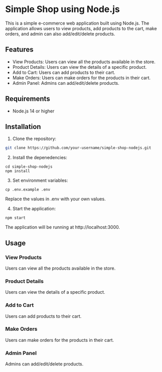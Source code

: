 # Simple Shop using Node.js

This is a simple e-commerce web application built using Node.js. The application allows users to view products, add products to the cart, make orders, and admin can also add/edit/delete products.

## Features

- View Products: Users can view all the products available in the store.
- Product Details: Users can view the details of a specific product.
- Add to Cart: Users can add products to their cart.
- Make Orders: Users can make orders for the products in their cart.
- Admin Panel: Admins can add/edit/delete products.

## Requirements

- Node.js 14 or higher

## Installation

1. Clone the repository:

```sh
git clone https://github.com/your-username/simple-shop-nodejs.git
```

2. Install the depenedencies:

```
cd simple-shop-nodejs
npm install
```

3. Set environment variables:

```
cp .env.example .env
```

Replace the values in .env with your own values.

4. Start the application:

```
npm start
```

The application will be running at http://localhost:3000.

## Usage

### View Products

Users can view all the products available in the store.

### Product Details

Users can view the details of a specific product.

### Add to Cart

Users can add products to their cart.

### Make Orders

Users can make orders for the products in their cart.

### Admin Panel

Admins can add/edit/delete products.
